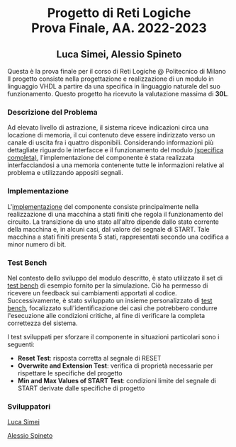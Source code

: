 # <div align="center"> Progetto di Reti Logiche </div> <div align="center"> Prova Finale, AA. 2022-2023 </div>
## <div align="center"> Luca Simei, Alessio Spineto </div>

Questa è la prova finale per il corso di Reti Logiche @ Politecnico di Milano
Il progetto consiste nella progettazione e realizzazione di un modulo in linguaggio VHDL a partire da una specifica in linguaggio naturale del suo funzionamento.
Questo progetto ha ricevuto la valutazione massima di **30L**.

### Descrizione del Problema

Ad elevato livello di astrazione, il sistema riceve indicazioni circa una locazione di memoria, il cui contenuto deve essere indirizzato verso un canale di uscita fra i quattro disponibili.  Considerando informazioni più dettagliate riguardo le interfacce e il funzionamento del modulo [(specifica completa)](https://github.com/luca-simei/progetto-reti-logiche/blob/main/Specifica/PFRL_Specifica_22_23.pdf), l'implementazione del componente è stata realizzata interfacciandosi a una memoria contenente tutte le informazioni relative al problema e utilizzando appositi segnali.

### Implementazione

L'[implementazione](https://github.com/luca-simei/progetto-reti-logiche/blob/main/10714016_10739526.vhdl) del componente consiste principalmente nella realizzazione di una macchina a stati finiti che regola il funzionamento del circuito. La transizione da uno stato all'altro dipende dallo stato corrente della macchina e, in alcuni casi, dal valore del segnale di START. Tale macchina a stati finiti presenta 5 stati, rappresentati secondo una codifica a minor numero di bit.

### Test Bench

Nel contesto dello sviluppo del modulo descritto, è stato utilizzato il set di [test bench](https://github.com/luca-simei/progetto-reti-logiche/tree/main/Test_Bench/TB_Esempi) di esempio fornito per la simulazione. Ciò ha permesso di ricevere un feedback sui cambiamenti apportati al codice. Successivamente, è stato sviluppato un insieme personalizzato di [test bench](https://github.com/luca-simei/progetto-reti-logiche/tree/main/Test_Bench/TB_Personalizzati), focalizzato sull'identificazione dei casi che potrebbero condurre l'esecuzione alle condizioni critiche, al fine di verificare la completa correttezza del sistema.

I test sviluppati per sforzare il componente in situazioni particolari sono i seguenti:
- **Reset Test**: risposta corretta al segnale di RESET
- **Overwrite and Extension Test**: verifica di proprietà necessarie per rispettare le specifiche del progetto
- **Min and Max Values of START Test**: condizioni limite del segnale di START derivate dalle specifiche di progetto


### Sviluppatori
[Luca Simei](https://github.com/luca-simei)

[Alessio Spineto](https://github.com/Comodaino)
